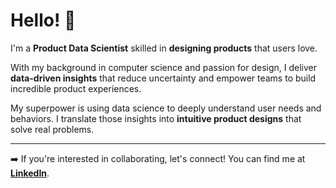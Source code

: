 # **Hello! 👋**

I'm a **Product Data Scientist** skilled in **designing products** that users love.

With my background in computer science and passion for design, I deliver **data-driven insights** that reduce uncertainty and empower teams to build incredible product experiences.

My superpower is using data science to deeply understand user needs and behaviors. I translate those insights into **intuitive product designs** that solve real problems.

---

➡️ If you're interested in collaborating, let's connect! You can find me at **[LinkedIn](https://linkedin.com/in/mohamedyosef101)**.
